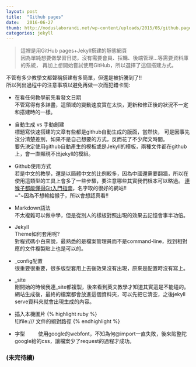 ```yaml
---
layout: post
title:  "Github pages"
date:   2016-06-27 
thumb: http://moduslaborandi.net/wp-content/uploads/2015/05/github.pages.jpg
categories: jekyll 
---
```



>這裡是用GitHub pages+Jekyll搭建的靜態網頁  
因為單純想要做學習日誌，沒有需要會員、採購、後端管理...等需要資料庫的系統，
再加上想開始嘗試使用GitHub，所以選擇了這個搭建方式。

不管有多少教學文都聲稱搭建有多簡單，但還是被折騰到了!!  
所以列出過程中的注意事項以避免再做一次而犯錯卡關:

* 在看任何教學前先看發文日期  
不管寫得有多詳盡，這領域的變動速度實在太快，更新和修正後的狀況不一定和搭建時的一樣。


* 自動生成 vs 手動創建  
標題寫快速搭建的文章有些都是github自動生成的版面，當然快，
可是因事先沒分清楚差別，如果不是自己想要的方式，反而花了不少爬文時間。  
要先決定使用github自動產生的模板或是Jekyll的模板，兩種文件都在github上，會一直顯現不出jekyll的模組。

* Github使用方式  
若是中文的教學，還是以簡體中文的比例較多，因為中國還需要翻牆，所以在使用這類型的工具上會多了一些步驟，要注意哪些其實我們根本可以略過。
[連猴子都能懂得Git入門指南](http://backlogtool.com/git-guide/tw/)，名字取的很好的網站!!  
~"~因為不想輸給猴子，所以會想認真看!! 

* Markdown語法    
不太複雜可以做中學，但是從別人的樣板對照出現的效果去記憶會事半功倍。

* Jekyll   
Theme如何套用呢?  
對程式碼小白來說，最熟悉的是檔案管理員而不是command-line，找到相對應的文件複製貼上也是可以的。

* _config配置    
很重要很重要，很多版型套用上去後效果沒有出現，原來是配置時沒有寫上。

* _site    
剛開始的時候我連_site都複製，後來看到英文教學才知道其實這是不能碰的。
網站生成後，最終的檔案都會放進這個資料夾，可以先把它清空，之後jekyll serve資料夾就會出現生成的內容。

* 插入本機圖片 
{% highlight ruby %}   
	![]file:/// 文件的絕對路徑
{% endhighlight %}
* 字型  　　
使用google的webfont，不知為何@import一直失敗，後來貼整陀google給的css，讓檔案少了request的過程才成功。   

### (未完待續)
